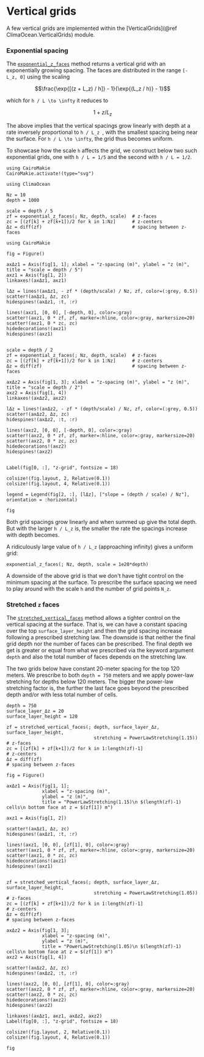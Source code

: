 # Vertical grids

A few vertical grids are implemented within the [VerticalGrids](@ref ClimaOcean.VerticalGrids) module.

### Exponential spacing

The [`exponential_z_faces`](@ref) method returns a vertical grid with an exponentially growing spacing.
The faces are distributed in the range ``[-L_z, 0]`` using the scaling

```math
\frac{\exp{[(z + L_z) / h]} - 1}{\exp{(L_z / h)} - 1}
```

which for ``h / L \to \infty`` it reduces to

```math
1 + z / L_z
```

The above implies that the vertical spacings grow linearly with depth at a rate inversely proportional to ``h / L_z ``, with the smallest spacing being near the surface.
For ``h / L \to \infty``, the grid thus becomes uniform.

To showcase how the scale ``h`` affects the grid, we construct below two such exponential grids,
one with ``h / L = 1/5`` and the second with ``h / L = 1/2``.


```@setup vgrids
using CairoMakie
CairoMakie.activate!(type="svg")
```

```@example vgrids
using ClimaOcean

Nz = 10
depth = 1000

scale = depth / 5
zf = exponential_z_faces(; Nz, depth, scale)  # z-faces
zc = [(zf[k] + zf[k+1])/2 for k in 1:Nz]      # z-centers
Δz = diff(zf)                                 # spacing between z-faces

using CairoMakie

fig = Figure()

axΔz1 = Axis(fig[1, 1]; xlabel = "z-spacing (m)", ylabel = "z (m)", title = "scale = depth / 5")
axz1 = Axis(fig[1, 2])
linkaxes!(axΔz1, axz1)

lΔz = lines!(axΔz1, - zf * (depth/scale) / Nz, zf, color=(:grey, 0.5))
scatter!(axΔz1, Δz, zc)
hidespines!(axΔz1, :t, :r)

lines!(axz1, [0, 0], [-depth, 0], color=:gray)
scatter!(axz1, 0 * zf, zf, marker=:hline, color=:gray, markersize=20)
scatter!(axz1, 0 * zc, zc)
hidedecorations!(axz1)
hidespines!(axz1)


scale = depth / 2
zf = exponential_z_faces(; Nz, depth, scale)  # z-faces
zc = [(zf[k] + zf[k+1])/2 for k in 1:Nz]      # z-centers
Δz = diff(zf)                                 # spacing between z-faces

axΔz2 = Axis(fig[1, 3]; xlabel = "z-spacing (m)", ylabel = "z (m)", title = "scale = depth / 2")
axz2 = Axis(fig[1, 4])
linkaxes!(axΔz2, axz2)

lΔz = lines!(axΔz2, - zf * (depth/scale) / Nz, zf, color=(:grey, 0.5))
scatter!(axΔz2, Δz, zc)
hidespines!(axΔz2, :t, :r)

lines!(axz2, [0, 0], [-depth, 0], color=:gray)
scatter!(axz2, 0 * zf, zf, marker=:hline, color=:gray, markersize=20)
scatter!(axz2, 0 * zc, zc)
hidedecorations!(axz2)
hidespines!(axz2)


Label(fig[0, :], "z-grid", fontsize = 18)

colsize!(fig.layout, 2, Relative(0.1))
colsize!(fig.layout, 4, Relative(0.1))

legend = Legend(fig[2, :], [lΔz], ["slope = (depth / scale) / Nz"], orientation = :horizontal)

fig
```

Both grid spacings grow linearly and when summed up give the total depth.
But with the larger ``h / L_z`` is, the smaller the rate the spacings increase with depth becomes.

A ridiculously large value of ``h / L_z`` (approaching infinity) gives a uniform grid:

```@example vgrids
exponential_z_faces(; Nz, depth, scale = 1e20*depth)
```

A downside of the above grid is that we don't have tight control on the minimum spacing at the surface.
To prescribe the surface spacing we need to play around with the scale ``h`` and the number of grid points ``N_z``.

### Stretched ``z`` faces

The [`stretched_vertical_faces`](@ref) method allows a tighter control on the vertical spacing at the surface.
That is, we can have a constant spacing over the top `surface_layer_height` and then the grid spacing
increase following a prescribed stretching law.
The downside is that neither the final grid depth nor the number of faces can be prescribed.
The final depth we get is greater or equal from what we prescribed via the keyword argument `depth`
and also the total number of faces depends on the stretching law.

The two grids below have constant 20-meter spacing for the top 120 meters.
We prescribe to both `depth = 750` meters and we apply power-law stretching for depths below 120 meters.
The bigger the power-law stretching factor is, the further the last face goes beyond the prescribed depth and/or with less total number of cells.

```@example vgrids
depth = 750
surface_layer_Δz = 20
surface_layer_height = 120

zf = stretched_vertical_faces(; depth, surface_layer_Δz, surface_layer_height,
                                stretching = PowerLawStretching(1.15))           # z-faces
zc = [(zf[k] + zf[k+1])/2 for k in 1:length(zf)-1]                               # z-centers
Δz = diff(zf)                                                                    # spacing between z-faces

fig = Figure()

axΔz1 = Axis(fig[1, 1];
             xlabel = "z-spacing (m)",
             ylabel = "z (m)",
             title = "PowerLawStretching(1.15)\n $(length(zf)-1) cells\n bottom face at z = $(zf[1]) m")

axz1 = Axis(fig[1, 2])

scatter!(axΔz1, Δz, zc)
hidespines!(axΔz1, :t, :r)

lines!(axz1, [0, 0], [zf[1], 0], color=:gray)
scatter!(axz1, 0 * zf, zf, marker=:hline, color=:gray, markersize=20)
scatter!(axz1, 0 * zc, zc)
hidedecorations!(axz1)
hidespines!(axz1)


zf = stretched_vertical_faces(; depth, surface_layer_Δz, surface_layer_height,
                                stretching = PowerLawStretching(1.05))           # z-faces
zc = [(zf[k] + zf[k+1])/2 for k in 1:length(zf)-1]                               # z-centers
Δz = diff(zf)                                                                    # spacing between z-faces

axΔz2 = Axis(fig[1, 3];
             xlabel = "z-spacing (m)",
             ylabel = "z (m)",
             title = "PowerLawStretching(1.05)\n $(length(zf)-1) cells\n bottom face at z = $(zf[1]) m")
axz2 = Axis(fig[1, 4])

scatter!(axΔz2, Δz, zc)
hidespines!(axΔz2, :t, :r)

lines!(axz2, [0, 0], [zf[1], 0], color=:gray)
scatter!(axz2, 0 * zf, zf, marker=:hline, color=:gray, markersize=20)
scatter!(axz2, 0 * zc, zc)
hidedecorations!(axz2)
hidespines!(axz2)

linkaxes!(axΔz1, axz1, axΔz2, axz2)
Label(fig[0, :], "z-grid", fontsize = 18)

colsize!(fig.layout, 2, Relative(0.1))
colsize!(fig.layout, 4, Relative(0.1))

fig
```
